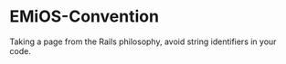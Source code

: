 EMiOS-Convention
================

Taking a page from the Rails philosophy, avoid string identifiers in your code.